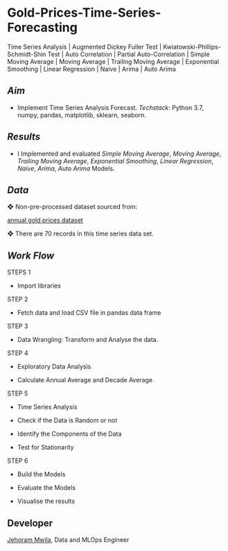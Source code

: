 # Gold-Prices-Time-Series-Forecasting
Time Series  Analysis | Augmented Dickey Fuller Test | Kwiatowski-Phillips-Schmidt-Shin Test | Auto Correlation | Partial Auto-Correlation | Simple Moving Average | Moving Average | Trailing Moving Average | Exponential Smoothing | Linear Regression | Naive | Arima | Auto Arima

<h2> <i>Aim</i> </h2>		
<ul>
<li> Implement Time Series Analysis Forecast.
<i>Techstack</i>: Python 3.7, numpy, pandas, matplotlib, sklearn, seaborn. </li>
</ul>

<h2> <i>Results</i> </h2>		
<ul>  
<li> I Implemented and evaluated <i>Simple Moving Average</i>, <i>Moving Average</i>, <i>Trailing Moving Average</i>, <i>Exponential Smoothing</i>, <i>Linear Regression</i>, <i>Naive</i>, <i>Arima</i>, <i>Auto Arima</i> Models. </li>
</ul>

<h2> <i>Data</i> </h2>	
❖ Non-pre-processed dataset sourced from:

[annual gold prices dataset](https://github.com/Jehjay/Gold-Prices-Time-Series-Forecasting/blob/main/annual_gold_prices.csv)

❖ There are 70 records in this time series data set.

<h2> <i>Work Flow</i> </h2>	
STEPS 1
<ul><li>Import libraries</li></ul>
STEP 2
<ul><li>Fetch data and load CSV file in pandas data frame</li></ul>
STEP 3
<ul><li>Data Wrangling: Transform and Analyse the data.</li></ul>
STEP 4
<ul><li>Exploratory Data Analysis </li></ul>
<ul><li>Calculate Annual Average and Decade Average</li></ul>
STEP 5
<ul><li>Time Series Analysis</li></ul>
<ul><li>Check if the Data is Random or not</li></ul>
<ul><li>Identify the Components of the Data</li></ul>
<ul><li>Test for Stationarity</li></ul>
STEP 6
<ul><li>Build the Models</li></ul>
<ul><li>Evaluate the Models</li></ul>
<ul><li>Visualise the results</li></ul>

## **Developer**
[Jehoram Mwila](https://www.linkedin.com/in/jehoram-m-1b1772124/), Data and MLOps Engineer

